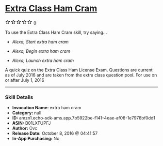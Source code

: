 # [Extra Class Ham Cram](http://alexa.amazon.com/#skills/amzn1.echo-sdk-ams.app.7b5922be-f141-4eae-af08-1e7978bf0dd1)
![0 stars](../../images/ic_star_border_black_18dp_1x.png)![0 stars](../../images/ic_star_border_black_18dp_1x.png)![0 stars](../../images/ic_star_border_black_18dp_1x.png)![0 stars](../../images/ic_star_border_black_18dp_1x.png)![0 stars](../../images/ic_star_border_black_18dp_1x.png) 0

To use the Extra Class Ham Cram skill, try saying...

* *Alexa, Start extra ham cram*

* *Alexa, Begin extra ham cram*

* *Alexa, Launch extra ham cram*

A quick quiz on the Extra Class Ham License Exam. Questions are current as of July 2016 and are  taken from the extra class question pool. For use on or after July 1, 2016

***

### Skill Details

* **Invocation Name:** extra ham cram
* **Category:** null
* **ID:** amzn1.echo-sdk-ams.app.7b5922be-f141-4eae-af08-1e7978bf0dd1
* **ASIN:** B01LXFUPFJ
* **Author:** Ovc
* **Release Date:** October 8, 2016 @ 04:41:57
* **In-App Purchasing:** No
